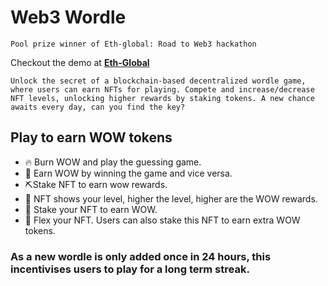 
# Web3 Wordle
```
Pool prize winner of Eth-global: Road to Web3 hackathon
```


Checkout the demo at [**Eth-Global**](https://showcase.ethglobal.com/roadtoweb3/world-of-wordle)

```
Unlock the secret of a blockchain-based decentralized wordle game, where users can earn NFTs for playing. Compete and increase/decrease NFT levels, unlocking higher rewards by staking tokens. A new chance awaits every day, can you find the key?
```


## Play to earn WOW tokens
- 🔥 Burn WOW and play the guessing game.
- 💸 Earn WOW by winning the game and vice versa.
- ⛏Stake NFT to earn wow rewards.
- 🙌 NFT shows your level, higher the level, higher are the WOW rewards.
- 🏪 Stake your NFT to earn WOW. 
- 💪 Flex your NFT. Users can also stake this NFT to earn extra WOW tokens. 
### As a new wordle is only added once in 24 hours, this incentivises users to play for a long term streak. 

